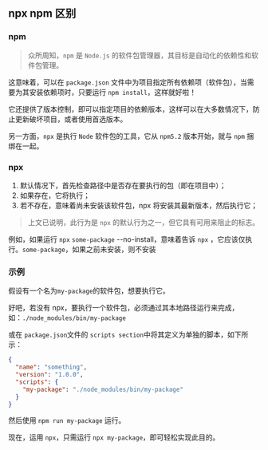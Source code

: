 ## npx npm 区别

### npm

> 众所周知，`npm` 是 `Node.js` 的软件包管理器，其目标是自动化的依赖性和软件包管理。

这意味着，可以在 `package.json` 文件中为项目指定所有依赖项（软件包），当需要为其安装依赖项时，只要运行 `npm install`，这样就好啦！

它还提供了版本控制，即可以指定项目的依赖版本，这样可以在大多数情况下，防止更新破坏项目，或者使用首选版本。

另一方面，`npx` 是执行 `Node` 软件包的工具，它从 `npm5.2` 版本开始，就与 `npm` 捆绑在一起。

### npx

1. 默认情况下，首先检查路径中是否存在要执行的包（即在项目中）；
2. 如果存在，它将执行；
3. 若不存在，意味着尚未安装该软件包，npx 将安装其最新版本，然后执行它；

> 上文已说明，此行为是 `npx` 的默认行为之一，但它具有可用来阻止的标志。

例如，如果运行 `npx` `some-package` --no-install，意味着告诉 `npx` ，它应该仅执行。`some-package`，如果之前未安装，则不安装

### 示例

假设有一个名为`my-package`的软件包，想要执行它。

好吧，若没有 npx，要执行一个软件包，必须通过其本地路径运行来完成，如：`./node_modules/bin/my-package`

或在 `package.json`文件的 `scripts section`中将其定义为单独的脚本，如下所示：

```json
{
  "name": "something",
  "version": "1.0.0",
  "scripts": {
    "my-package": "./node_modules/bin/my-package"
  }
}
```

然后使用 `npm run my-package` 运行。

现在，运用 `npx`，只需运行 `npx my-package`，即可轻松实现此目的。
